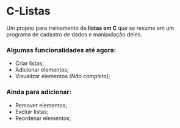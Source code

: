 # C-Listas
Um projeto para treinamento de **listas em C** que se resume em um programa de cadastro de dados e manipulação deles.

### Algumas funcionalidades até agora: 
- Criar listas;
- Adicionar elementos;
- Visualizar elementos *(Não completo)*;

### Ainda para adicionar: 
- Remover elementos;
- Excluir listas;
- Reordenar elementos;